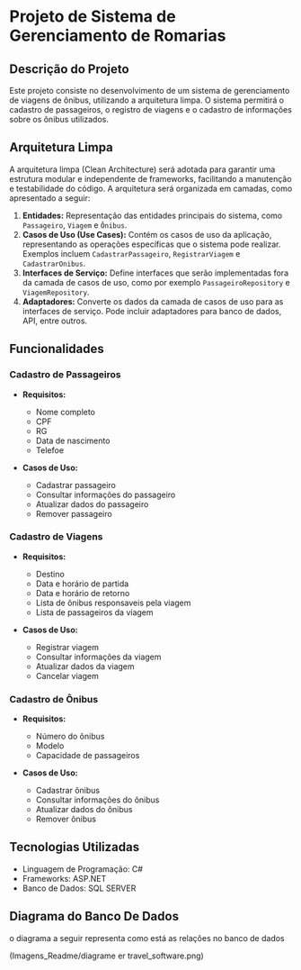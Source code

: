 # Projeto de Sistema de Gerenciamento de Romarias 

## Descrição do Projeto

Este projeto consiste no desenvolvimento de um sistema de gerenciamento de viagens de ônibus, utilizando a arquitetura limpa. O sistema permitirá o cadastro de passageiros, o registro de viagens e o cadastro de informações sobre os ônibus utilizados.

## Arquitetura Limpa

A arquitetura limpa (Clean Architecture) será adotada para garantir uma estrutura modular e independente de frameworks, facilitando a manutenção e testabilidade do código. A arquitetura será organizada em camadas, como apresentado a seguir:

1. **Entidades:** Representação das entidades principais do sistema, como `Passageiro`, `Viagem` e `Ônibus`.
2. **Casos de Uso (Use Cases):** Contém os casos de uso da aplicação, representando as operações específicas que o sistema pode realizar. Exemplos incluem `CadastrarPassageiro`, `RegistrarViagem` e `CadastrarOnibus`.
3. **Interfaces de Serviço:** Define interfaces que serão implementadas fora da camada de casos de uso, como por exemplo `PassageiroRepository` e `ViagemRepository`.
4. **Adaptadores:** Converte os dados da camada de casos de uso para as interfaces de serviço. Pode incluir adaptadores para banco de dados, API, entre outros.

## Funcionalidades

### Cadastro de Passageiros

- **Requisitos:**
  - Nome completo
  - CPF
  - RG
  - Data de nascimento
  - Telefoe

- **Casos de Uso:**
  - Cadastrar passageiro
  - Consultar informações do passageiro
  - Atualizar dados do passageiro
  - Remover passageiro

### Cadastro de Viagens

- **Requisitos:**
  - Destino
  - Data e horário de partida
  - Data e horário de retorno
  - Lista de ônibus responsaveis pela viagem
  - Lista de passageiros da viagem

- **Casos de Uso:**
  - Registrar viagem
  - Consultar informações da viagem
  - Atualizar dados da viagem
  - Cancelar viagem

### Cadastro de Ônibus

- **Requisitos:**
  - Número do ônibus
  - Modelo
  - Capacidade de passageiros

- **Casos de Uso:**
  - Cadastrar ônibus
  - Consultar informações do ônibus
  - Atualizar dados do ônibus
  - Remover ônibus

## Tecnologias Utilizadas

- Linguagem de Programação:  C#
- Frameworks: ASP.NET
- Banco de Dados: SQL SERVER 

## Diagrama do Banco De Dados
o diagrama a seguir representa como está as relaçôes no banco de dados 

(Imagens_Readme/diagrame er travel_software.png)

